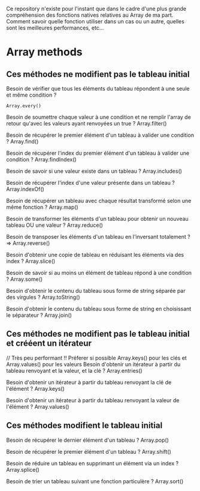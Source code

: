 Ce repository n'existe pour l'instant que dans le cadre d'une plus grande compréhension des fonctions natives relatives au Array de ma part. Comment savoir quelle fonction utiliser dans un cas ou un autre, quelles sont les meilleures performances, etc...

# Array methods


## Ces méthodes ne modifient pas le tableau initial

Besoin de vérifier que tous les éléments du tableau répondent à une seule et même condition ? 

    Array.every()


Besoin de soumettre chaque valeur à une condition et ne remplir l'array de retour qu'avec les valeurs ayant renvoyées un true ? 
    Array.filter()

Besoin de récupérer le premier élément d'un tableau à valider une condition ? 
    Array.find()

Besoin de récupérer l'index du premier élément d'un tableau à valider une condition ? 
    Array.findIndex()

Besoin de savoir si une valeur existe dans un tableau ? 
    Array.includes()

Besoin de récupérer l'index d'une valeur présente dans un tableau ? 
    Array.indexOf()

Besoin de récupérer un tableau avec chaque résultat transformé selon une même fonction ? 
    Array.map()

Besoin de transformer les éléments d'un tableau pour obtenir un nouveau tableau OU une valeur ? 
    Array.reduce()

Besoin de transposer les éléments d'un tableau en l'inversant totalement ? 
=> Array.reverse()

Besoin d'obtenir une copie de tableau en réduisant les éléments via des index ? 
    Array.slice()

Besoin de savoir si au moins un élément de tableau répond à une condition ? 
    Array.some()

Besoin d'obtenir le contenu du tableau sous forme de string séparée par des virgules ? 
    Array.toString()

Besoin d'obtenir le contenu du tableau sous forme de string en choisissant le séparateur ? 
    Array.join()






## Ces méthodes ne modifient pas le tableau initial et crééent un itérateur

// Très peu performant !! Préferer si possible Array.keys() pour les clés et Array.values() pour les valeurs
Besoin d'obtenir un itérateur à partir du tableau renvoyant et la valeur, et la clé ? 
    Array.entries()

Besoin d'obtenir un itérateur à partir du tableau renvoyant la clé de l'élément ?
    Array.keys()

Besoin d'obtenir un itérateur à partir du tableau renvoyant la valeur de l'élément ?
    Array.values()





## Ces méthodes modifient le tableau initial 

Besoin de récupérer le dernier élément d'un tableau ? 
    Array.pop()

Besoin de récupérer le premier élément d'un tableau ? 
    Array.shift()

Besoin de réduire un tableau en supprimant un élément via un index ? 
    Array.splice()

Besoin de trier un tableau suivant une fonction particulère ? 
    Array.sort()



